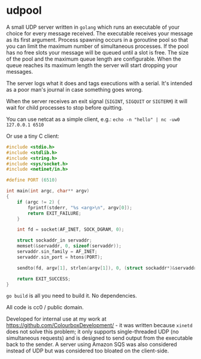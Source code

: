 # udpool

A small UDP server written in `golang` which runs an executable of your choice for every message received. The executable receives your message as its first argument. Process spawning occurs in a goroutine pool so that you can limit the maximum number of simultaneous processes. If the pool has no free slots your message will be queued until a slot is free. The size of the pool and the maximum queue length are configurable. When the queue reaches its maximum length the server will start dropping your messages.

The server logs what it does and tags executions with a serial. It's intended as a poor man's journal in case something goes wrong.

When the server receives an exit signal (`SIGINT`, `SIGQUIT` or `SIGTERM`) it will wait for child processes to stop before quitting.

You can use netcat as a simple client, e.g.: `echo -n "hello" | nc -uw0 127.0.0.1 6510`

Or use a tiny C client:
```C
#include <stdio.h>
#include <stdlib.h>
#include <string.h>
#include <sys/socket.h>
#include <netinet/in.h>

#define PORT (6510)

int main(int argc, char** argv)
{
	if (argc != 2) {
		fprintf(stderr, "%s <arg>\n", argv[0]);
		return EXIT_FAILURE;
	}

	int fd = socket(AF_INET, SOCK_DGRAM, 0);

	struct sockaddr_in servaddr;
	memset(&servaddr, 0, sizeof(servaddr));
	servaddr.sin_family = AF_INET;
	servaddr.sin_port = htons(PORT);

	sendto(fd, argv[1], strlen(argv[1]), 0, (struct sockaddr*)&servaddr, sizeof(servaddr));

	return EXIT_SUCCESS;
}

```

`go build` is all you need to build it. No dependencies.

All code is cc0 / public domain.

Developed for internal use at my work at https://github.com/ColourboxDevelopment/ - it was written because `xinetd` does not solve this problem; it only supports single-threaded UDP (no simultaneous requests) and is designed to send output from the executable back to the sender. A server using Amazon SQS was also considered instead of UDP but was considered too bloated on the client-side.

